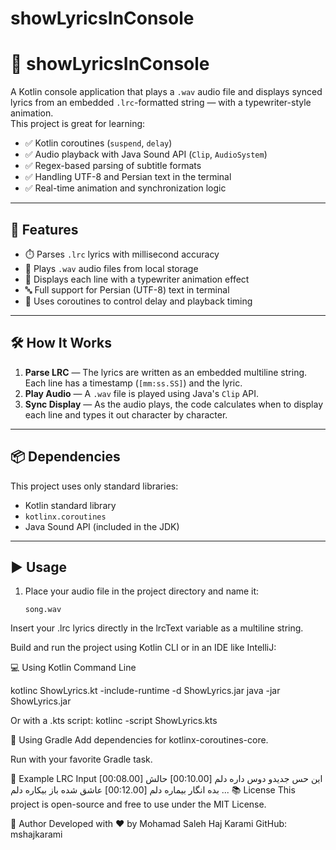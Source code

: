 ﻿# showLyricsInConsole
# 🎵 showLyricsInConsole

A Kotlin console application that plays a `.wav` audio file and displays synced lyrics from an embedded `.lrc`-formatted string — with a typewriter-style animation.  
This project is great for learning:

- ✅ Kotlin coroutines (`suspend`, `delay`)
- ✅ Audio playback with Java Sound API (`Clip`, `AudioSystem`)
- ✅ Regex-based parsing of subtitle formats
- ✅ Handling UTF-8 and Persian text in the terminal
- ✅ Real-time animation and synchronization logic

---

## 🚀 Features

- ⏱️ Parses `.lrc` lyrics with millisecond accuracy
- 🎹 Plays `.wav` audio files from local storage
- 🧠 Displays each line with a typewriter animation effect
- 🔤 Full support for Persian (UTF-8) text in terminal
- 🧵 Uses coroutines to control delay and playback timing

---

## 🛠️ How It Works

1. **Parse LRC** — The lyrics are written as an embedded multiline string. Each line has a timestamp (`[mm:ss.SS]`) and the lyric.
2. **Play Audio** — A `.wav` file is played using Java's `Clip` API.
3. **Sync Display** — As the audio plays, the code calculates when to display each line and types it out character by character.

---

## 📦 Dependencies

This project uses only standard libraries:

- Kotlin standard library
- `kotlinx.coroutines`
- Java Sound API (included in the JDK)

---

## ▶️ Usage

1. Place your audio file in the project directory and name it:

   ```text
   song.wav
   
Insert your .lrc lyrics directly in the lrcText variable as a multiline string.

Build and run the project using Kotlin CLI or in an IDE like IntelliJ:

💻 Using Kotlin Command Line

kotlinc ShowLyrics.kt -include-runtime -d ShowLyrics.jar
java -jar ShowLyrics.jar

Or with a .kts script:
kotlinc -script ShowLyrics.kts

🧪 Using Gradle
Add dependencies for kotlinx-coroutines-core.

Run with your favorite Gradle task.

📝 Example LRC Input 
[00:08.00] این حس جدیدو دوس داره دلم
[00:10.00] حالش بده انگار بیماره دلم
[00:12.00] عاشق شده باز بیکاره دلم ...
📚 License
This project is open-source and free to use under the MIT License.

🙋 Author
Developed with ❤️ by Mohamad Saleh Haj Karami
GitHub: mshajkarami
